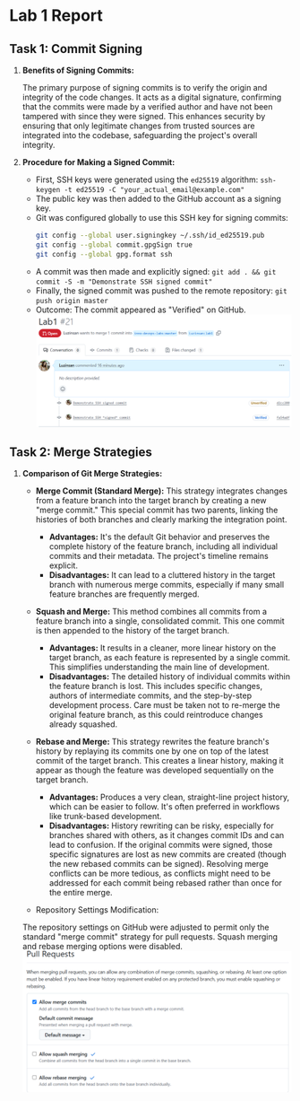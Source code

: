 # Lab 1 Report

## Task 1: Commit Signing

1.  **Benefits of Signing Commits:**

    The primary purpose of signing commits is to verify the origin and integrity of the code changes. It acts as a digital signature, confirming that the commits were made by a verified author and have not been tampered with since they were signed. This enhances security by ensuring that only legitimate changes from trusted sources are integrated into the codebase, safeguarding the project's overall integrity.

2.  **Procedure for Making a Signed Commit:**
    *   First, SSH keys were generated using the `ed25519` algorithm:
        `ssh-keygen -t ed25519 -C "your_actual_email@example.com"`
    *   The public key was then added to the GitHub account as a signing key.
    *   Git was configured globally to use this SSH key for signing commits:
        ```bash
        git config --global user.signingkey ~/.ssh/id_ed25519.pub
        git config --global commit.gpgSign true
        git config --global gpg.format ssh
        ```
    *   A commit was then made and explicitly signed:
        `git add . && git commit -S -m "Demonstrate SSH signed commit"`
    *   Finally, the signed commit was pushed to the remote repository:
        `git push origin master`
    * Outcome: The commit appeared as "Verified" on GitHub.
![alt text](image-1.png)

## Task 2: Merge Strategies

1.  **Comparison of Git Merge Strategies:**

    *   **Merge Commit (Standard Merge):**
        This strategy integrates changes from a feature branch into the target branch by creating a new "merge commit." This special commit has two parents, linking the histories of both branches and clearly marking the integration point.
        *   **Advantages:** It's the default Git behavior and preserves the complete history of the feature branch, including all individual commits and their metadata. The project's timeline remains explicit.
        *   **Disadvantages:** It can lead to a cluttered history in the target branch with numerous merge commits, especially if many small feature branches are frequently merged.

    *   **Squash and Merge:**
        This method combines all commits from a feature branch into a single, consolidated commit. This one commit is then appended to the history of the target branch.
        *   **Advantages:** It results in a cleaner, more linear history on the target branch, as each feature is represented by a single commit. This simplifies understanding the main line of development.
        *   **Disadvantages:** The detailed history of individual commits within the feature branch is lost. This includes specific changes, authors of intermediate commits, and the step-by-step development process. Care must be taken not to re-merge the original feature branch, as this could reintroduce changes already squashed.

    *   **Rebase and Merge:**
        This strategy rewrites the feature branch's history by replaying its commits one by one on top of the latest commit of the target branch. This creates a linear history, making it appear as though the feature was developed sequentially on the target branch.
        *   **Advantages:** Produces a very clean, straight-line project history, which can be easier to follow. It's often preferred in workflows like trunk-based development.
        *   **Disadvantages:** History rewriting can be risky, especially for branches shared with others, as it changes commit IDs and can lead to confusion. If the original commits were signed, those specific signatures are lost as new commits are created (though the new rebased commits can be signed). Resolving merge conflicts can be more tedious, as conflicts might need to be addressed for each commit being rebased rather than once for the entire merge.
    * Repository Settings Modification:
    
    The repository settings on GitHub were adjusted to permit only the standard "merge commit" strategy for pull requests. Squash merging and rebase merging options were disabled.
![alt text](image-2.png)

